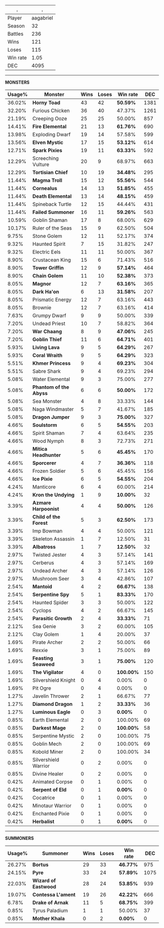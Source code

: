 .|.
|-|-
Player|aagabriel
Season|32
Battles|236
Wins|121
Loses|115
Win rate|1.05
DEC|4095

---
**MONSTERS**

Usage%|Monster|Wins|Loses|Win rate|DEC|
-|-|-|-|-|-|
36.02%|**Horny Toad**|43|42|**50.59%**|1381|
32.20%|Furious Chicken|36|40|47.37%|1261|
21.19%|Creeping Ooze|25|25|50.00%|857|
14.41%|**Fire Elemental**|21|13|**61.76%**|690|
13.98%|Exploding Dwarf|19|14|57.58%|599|
13.56%|**Elven Mystic**|17|15|**53.12%**|614|
12.71%|**Spark Pixies**|19|11|**63.33%**|592|
12.29%|Screeching Vulture|20|9|68.97%|663|
12.29%|**Tortisian Chief**|10|19|**34.48%**|295|
11.44%|**Magma Troll**|15|12|**55.56%**|544|
11.44%|**Cornealus**|14|13|**51.85%**|455|
11.44%|**Death Elemental**|13|14|**48.15%**|459|
11.44%|Spineback Turtle|12|15|44.44%|431|
11.44%|**Failed Summoner**|16|11|**59.26%**|563|
10.59%|Goblin Shaman|17|8|68.00%|629|
10.17%|Ruler of the Seas|15|9|62.50%|504|
9.75%|Stone Golem|12|11|52.17%|374|
9.32%|Haunted Spirit|7|15|31.82%|247|
9.32%|Electric Eels|11|11|50.00%|367|
8.90%|Crustacean King|15|6|71.43%|516|
8.90%|**Tower Griffin**|12|9|**57.14%**|464|
8.90%|**Chain Golem**|11|10|**52.38%**|373|
8.05%|**Magnor**|12|7|**63.16%**|365|
8.05%|**Dark Ha'on**|6|13|**31.58%**|207|
8.05%|Prismatic Energy|12|7|63.16%|443|
8.05%|Brownie|12|7|63.16%|414|
7.63%|Grumpy Dwarf|9|9|50.00%|339|
7.20%|Undead Priest|10|7|58.82%|364|
7.20%|**War Chaang**|8|9|**47.06%**|245|
7.20%|**Goblin Thief**|11|6|**64.71%**|401|
5.93%|**Living Lava**|9|5|**64.29%**|267|
5.93%|**Coral Wraith**|9|5|**64.29%**|323|
5.51%|**Khmer Princess**|9|4|**69.23%**|304|
5.51%|Sabre Shark|9|4|69.23%|294|
5.08%|Water Elemental|9|3|75.00%|277|
5.08%|**Phantom of the Abyss**|6|6|**50.00%**|172|
5.08%|Sea Monster|4|8|33.33%|144|
5.08%|Naga Windmaster|5|7|41.67%|185|
5.08%|**Dragon Jumper**|9|3|**75.00%**|327|
4.66%|**Soulstorm**|6|5|**54.55%**|203|
4.66%|Spirit Shaman|7|4|63.64%|235|
4.66%|Wood Nymph|8|3|72.73%|271|
4.66%|**Mitica Headhunter**|5|6|**45.45%**|170|
4.66%|**Sporcerer**|4|7|**36.36%**|118|
4.66%|Frozen Soldier|5|6|45.45%|156|
4.66%|**Ice Pixie**|6|5|**54.55%**|204|
4.24%|Manticore|6|4|60.00%|214|
4.24%|**Kron the Undying**|1|9|**10.00%**|32|
3.39%|**Azmare Harpoonist**|4|4|**50.00%**|126|
3.39%|**Child of the Forest**|5|3|**62.50%**|173|
3.39%|Imp Bowman|4|4|50.00%|121|
3.39%|Skeleton Assassin|1|7|12.50%|31|
3.39%|**Albatross**|1|7|**12.50%**|32|
2.97%|Twisted Jester|4|3|57.14%|141|
2.97%|Cerberus|4|3|57.14%|169|
2.97%|Undead Archer|4|3|57.14%|126|
2.97%|Mushroom Seer|3|4|42.86%|107|
2.54%|**Mantoid**|4|2|**66.67%**|138|
2.54%|**Serpentine Spy**|5|1|**83.33%**|170|
2.54%|Haunted Spider|3|3|50.00%|122|
2.54%|Cyclops|4|2|66.67%|145|
2.54%|**Parasitic Growth**|2|4|**33.33%**|71|
2.12%|Sea Genie|3|2|60.00%|105|
2.12%|Clay Golem|1|4|20.00%|37|
1.69%|Pirate Archer|2|2|50.00%|66|
1.69%|Rexxie|3|1|75.00%|89|
1.69%|**Feasting Seaweed**|3|1|**75.00%**|120|
1.69%|**The Vigilator**|4|0|**100.00%**|150|
1.69%|Silvershield Knight|0|4|0.00%|0|
1.69%|Pit Ogre|0|4|0.00%|0|
1.27%|Javelin Thrower|2|1|66.67%|77|
1.27%|**Diamond Dragon**|1|2|**33.33%**|36|
1.27%|**Luminous Eagle**|0|3|**0.00%**|0|
0.85%|Earth Elemental|2|0|100.00%|69|
0.85%|**Darkest Mage**|2|0|**100.00%**|58|
0.85%|Serpentine Mystic|2|0|100.00%|75|
0.85%|Goblin Mech|2|0|100.00%|69|
0.85%|Kobold Miner|2|0|100.00%|34|
0.85%|Silvershield Warrior|0|2|0.00%|0|
0.85%|Divine Healer|0|2|0.00%|0|
0.42%|Animated Corpse|0|1|0.00%|0|
0.42%|**Serpent of Eld**|0|1|**0.00%**|0|
0.42%|Cocatrice|0|1|0.00%|0|
0.42%|Minotaur Warrior|0|1|0.00%|0|
0.42%|Enchanted Pixie|0|1|0.00%|0|
0.42%|**Herbalist**|0|1|**0.00%**|0|

---
**SUMMONERS**

Usage%|Summoner|Wins|Loses|Win rate|DEC|
-|-|-|-|-|-|
26.27%|**Bortus**|29|33|**46.77%**|975|
24.15%|**Pyre**|33|24|**57.89%**|1075|
22.03%|**Wizard of Eastwood**|28|24|**53.85%**|939|
19.07%|**Contessa L'ament**|19|26|**42.22%**|666|
6.78%|**Drake of Arnak**|11|5|**68.75%**|399|
0.85%|Tyrus Paladium|1|1|50.00%|37|
0.85%|**Mother Khala**|0|2|**0.00%**|0|
